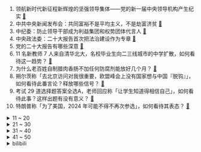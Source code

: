 1. 领航新时代新征程新辉煌的坚强领导集体——党的新一届中央领导机构产生纪实 [:link:](https://www.zhihu.com/question/576871363)
2. 中共中央新闻发布会：共同富裕不是平均主义，不是劫富济贫 [:link:](https://www.zhihu.com/question/576641397)
3. 中纪委：防止领导干部成为利益集团和权势团体代言人 [:link:](https://www.zhihu.com/question/576641656)
4. 中央政法委：二十大报告首次把法治建设作为专章 [:link:](https://www.zhihu.com/question/576641864)
5. 党的二十大报告有哪些深意 [:link:](https://www.zhihu.com/question/576950438)
6. 11 名新教师 7 人来自清华北大，名校毕业生向二三线城市的中学扩散，如何看待这一趋势？ [:link:](https://www.zhihu.com/question/561992225)
7. 为什么老百姓自制腊肉香肠不加任何防腐剂能放好几个月？ [:link:](https://www.zhihu.com/question/561213611)
8. 朔尔茨称「去北京访问对我很重要，欧盟峰会上没有国家想与中国『脱钩』」，如何看待此番言论？释放哪些信号？ [:link:](https://www.zhihu.com/question/561744131)
9. 考试 29 道选择题答案全选A，老师回应称「让学生知道得相信自己」，如何看待此事？这样出题有没有意义？ [:link:](https://www.zhihu.com/question/561790582)
10. 特朗普称「为了美国，2024 年可能不得不再次参选」，如何看待其表态？ [:link:](https://www.zhihu.com/question/561923192)
<details>
<summary>11 ~ 20</summary>

11. 苏纳克将出任英国首相，为英首位印度裔首相，英国国内有哪些问题亟待解决？他将如何处理对华关系？ [:link:](https://www.zhihu.com/question/562009768)
12. S12 四强全部诞生，你看好谁能最终夺冠？ [:link:](https://www.zhihu.com/question/561788772)
13. 美国第 101 空中突击师部署东欧，为二战后首次，释放了什么信号？美国是否会直接参与俄乌冲突？ [:link:](https://www.zhihu.com/question/561951417)
14. 不到一年马斯克身价蒸发超 1100 亿美元，仍比贝索斯多 710 亿美元，哪些信息值得关注？ [:link:](https://www.zhihu.com/question/561773688)
15. 2023 年国考 10 月 25 日起报名，计划招录 3.71 万人，哪些信息值得关注？ [:link:](https://www.zhihu.com/question/561800781)
16. 俄称有充足理由相信乌准备使用「脏弹」，乌多次否认，具体情况如何？什么是「脏弹」？ [:link:](https://www.zhihu.com/question/562050423)
17. 高校学生刮腻子刮成世界冠军，误差不超过 1 毫米，如何看待这一技术？实现难度有多大？ [:link:](https://www.zhihu.com/question/562058940)
18. 全画幅只有两千万像素会不会有点浪费了呢? [:link:](https://www.zhihu.com/question/561080248)
19. 幼儿园男老师组织孩子对冲格斗，受到孩子和家长喜爱，什么是「对冲格斗」？这种活动形式值得推行吗？ [:link:](https://www.zhihu.com/question/561962737)
20. 特斯拉宣布国产 Model 3 和 Model Y 再降价，26.59 万元起，降价原因是什么？ [:link:](https://www.zhihu.com/question/561773665)
</details>
<details>
<summary>21 ~ 30</summary>

21. 第一次带男朋友回家，但是现在场面很尴尬，我该怎么办？ [:link:](https://www.zhihu.com/question/551456225)
22. 如何看待天猫称，商家多平台经营是常态，今年双11不再单纯关注GMV？这反应了哪些信息？ [:link:](https://www.zhihu.com/question/562047501)
23. TO B 业务如何做客户增长？ [:link:](https://www.zhihu.com/question/304952445)
24. 你读过最寂寞的一句诗词是什么？ [:link:](https://www.zhihu.com/question/561813562)
25. 从本科985高校考双非高校研究生，如何看待逆向考研？ [:link:](https://www.zhihu.com/question/505375865)
26. S12淘汰赛LCK的寒冰大头体系怎么解？ [:link:](https://www.zhihu.com/question/561363712)
27. 为什么现在00后都不玩魔兽世界？ [:link:](https://www.zhihu.com/question/342143917)
28. 如何评价魔兽争霸3暗夜精灵设定上爱护大自然，实际对战就数暗夜精灵最能砍树（大树吃树老鹿树人山岭拔树）？ [:link:](https://www.zhihu.com/question/558815208)
29. 你的哪个「杯子」，陪你走过了漫长的时光？ [:link:](https://www.zhihu.com/question/553401525)
30. 继《向日葵》后遇袭后，莫奈作品《干草堆》被环保组织成员泼土豆泥，为何名画频频遇袭？如何看待其这一行为？ [:link:](https://www.zhihu.com/question/561823470)
</details>
<details>
<summary>31 ~ 40</summary>

31. 无线蓝牙耳机排行榜哪个最好用？ [:link:](https://www.zhihu.com/question/294490288)
32. 秋日枯燥，在你心目中最治愈的美食是什么？ [:link:](https://www.zhihu.com/question/554487506)
33. S12 四强赛历史第五次，连续第二年出现 LCK 内战，为什么他们被认为已衰落却还能取得这样的成绩？ [:link:](https://www.zhihu.com/question/561791054)
34. 你觉得什么可以称得上是最邪恶的发明？ [:link:](https://www.zhihu.com/question/327418024)
35. 奶爸带娃加班被弄乱文件崩溃咆哮，事后反思自己对待孩子应该有耐心，如何在教育孩子时控制自己的情绪？ [:link:](https://www.zhihu.com/question/561944295)
36. “1梯2户”和“2梯4户”究竟有什么不同？ [:link:](https://www.zhihu.com/question/454473751)
37. 互联网人均熬夜，为什么只有程序员在掉头发？ [:link:](https://www.zhihu.com/question/561790755)
38. 你会接受你的孩子平庸吗？ [:link:](https://www.zhihu.com/question/561320319)
39. 为什么椰树牌椰汁能如此垄断椰汁市场？ [:link:](https://www.zhihu.com/question/28308237)
40. 欧理会批准自 2024 年起欧盟将统一使用 Type-C 充电接口，对相关产业、生态环境带来哪些影响？ [:link:](https://www.zhihu.com/question/562002141)
</details>
<details>
<summary>41 ~ 50</summary>

41. 梦天实验舱将于本月发射，中国空间站建造进入收官阶段，哪些信息值得关注？ [:link:](https://www.zhihu.com/question/561635109)
42. 10 月 25 日是志愿军抗美援朝 72 周年纪念日，哪些志愿军故事令你印象深刻？我们该如何铭记？ [:link:](https://www.zhihu.com/question/561996217)
43. 欧元区 10 月制造业 PMI 初值 46.6 ，为 2020 年 6 月以来新低，哪些信息值得关注？ [:link:](https://www.zhihu.com/question/561929986)
44. 如何看待 2023 届国考近 7 成岗位计划专门招录应届生？应届生在国考方面有哪些优势和劣势？ [:link:](https://www.zhihu.com/question/562056154)
45. 中国调味品协会公示团体标准《老坛酸菜》征求意见稿，这能重拾消费者信任吗？具有哪些积极意义？ [:link:](https://www.zhihu.com/question/561187634)
46. 短暂回升后，鄱阳湖再次跌破原历史最低水位，这一状况何时可以缓解？将对当地造成哪些影响？ [:link:](https://www.zhihu.com/question/561963145)
47. 10 月 25 日是中国恢复联合国合法席位纪念日，该事件具有哪些历史意义和现实启示？ [:link:](https://www.zhihu.com/question/561891854)
48. 云南「plus」版牛油果上架，水果个头更大更新鲜，如何看待「 洋 」水果本土化？牛油果为何被人们追捧？ [:link:](https://www.zhihu.com/question/561881873)
49. 前三季度中国 GDP 同比增长 3.0％，比上半年加快 0.5 个百分点，哪些信息值得关注？ [:link:](https://www.zhihu.com/question/561768769)
50. 2022 年「双 11」已开启预售，你的购物车里都装了什么？有哪些攻略值得分享？ [:link:](https://www.zhihu.com/question/561976333)
</details><details>
<summary>bilibili</summary>

1. 既分高下，也决生死！ [:link:](//www.bilibili.com/video/BV1aP411A7jh)
2. 大学生如何在宿舍拍出《奔跑吧兄弟》 [:link:](//www.bilibili.com/video/BV1Le4y1U7oQ)
3. 当杨迪来我的理发店剪头发！ [:link:](//www.bilibili.com/video/BV1Ke4y1U7hk)
4. 出来混，总是要胖的【4】 [:link:](//www.bilibili.com/video/BV1wt4y1u7VZ)
5. 变废为宝 [:link:](//www.bilibili.com/video/BV1pG4y1H7mG)
6. 这是云南最好的饭店！ [:link:](//www.bilibili.com/video/BV19P4y1U7DY)
7. 《原神》3.2版本PV：「虚空鼓动，劫火高扬」 [:link:](//www.bilibili.com/video/BV1QP4y1U7D2)
8. 当平时默默无闻的同学突然跳起了极乐净土…… [:link:](//www.bilibili.com/video/BV1Vm4y1w7Ab)
9. 我们采访了一位53岁“赛博”母亲，她正在现实中守护去世儿子的灵魂【差评君】 [:link:](//www.bilibili.com/video/BV1Jt4y1u7mT)
10. 超细节！完整版《家有儿女》，做出来了！ [:link:](//www.bilibili.com/video/BV1bm4y1w7vp)
<details>
<summary>11 ~ 20</summary>

11. 生 蚝 天 花 板 [:link:](//www.bilibili.com/video/BV17g41187uW)
12. 两个人在一起，最重要的是坦诚相待 [:link:](//www.bilibili.com/video/BV1b84y1q7sR)
13. 明日方舟2022感谢庆典印象曲 -  Running In the Dark by MONKEY MAJIK [:link:](//www.bilibili.com/video/BV1VV4y157pr)
14. 比手掌还大的虾，三种做法，两帅小伙吃嗨了！ [:link:](//www.bilibili.com/video/BV1PD4y1k72p)
15. “谁不想青史留名呢？有李杜是大唐的幸事也是中华文化的幸事！ ” [:link:](//www.bilibili.com/video/BV1gd4y1y7Ze)
16. 赛博朋克边缘行者 要和露西一起去月球吗？ [:link:](//www.bilibili.com/video/BV1oe411G7Qy)
17. 法国舞者尤安尼·布尔热瓦的现场表演 [:link:](//www.bilibili.com/video/BV16P411N7NZ)
18. 理工男浪漫起来…艺术生都惊呆了 [:link:](//www.bilibili.com/video/BV1pd4y127L8)
19. 重返我们的第一次约会，居然… [:link:](//www.bilibili.com/video/BV1pR4y197Cn)
20. 《 人 脉 》 [:link:](//www.bilibili.com/video/BV1414y1j7c2)
</details>
<details>
<summary>21 ~ 30</summary>

21. 探访美国网红监狱，帅小伙亲测死囚最后一餐！ [:link:](//www.bilibili.com/video/BV1Xe4y1m71t)
22. 课 堂 请 勿 对 对 子【只因专场】！！！ [:link:](//www.bilibili.com/video/BV1pV4y157hQ)
23. 热搜上细思恐极的“月亮与六便士”事件，暴露当下的病态现象 [:link:](//www.bilibili.com/video/BV1V8411e7j7)
24. 帮忙看看，这个号废了吗 [:link:](//www.bilibili.com/video/BV1PP411K7qu)
25. 在？来看个消防器材展示 [:link:](//www.bilibili.com/video/BV1HK411D73j)
26. 我终于有了自己的小家！婚房roomtour！ [:link:](//www.bilibili.com/video/BV1RP4y1U7Ns)
27. 【鱼肉肉】Lovepotion宅舞 小飞棍摔咯~ [:link:](//www.bilibili.com/video/BV1g8411e7WA)
28. 「究竟怎样的结局，才能配得上这一路的颠沛流离」【原神】 [:link:](//www.bilibili.com/video/BV17e4115756)
29. 《论当今的通话膨胀》 [:link:](//www.bilibili.com/video/BV1he4y1i7cX)
30. 三年美食博主生涯猛涨20斤，这一天 终于来了！ [:link:](//www.bilibili.com/video/BV1Nt4y1u7RM)
</details>
<details>
<summary>31 ~ 40</summary>

31. 这桥......再贪就真没了！！ [:link:](//www.bilibili.com/video/BV1WV4y157JW)
32. 落单？反杀1000人！我卢俊义没开挂！《水浒传》P43 [:link:](//www.bilibili.com/video/BV1Q14y1j7AA)
33. showmaker向众神祈祷，回应他的只有两年前的自己！ [:link:](//www.bilibili.com/video/BV1VV4y1576B)
34. 起床战争 [:link:](//www.bilibili.com/video/BV1oe4y1Y7n5)
35. 《艺术之家》 [:link:](//www.bilibili.com/video/BV1RR4y1D7Ak)
36. 重回《杰哥不要》拍攝場景 -特別任務 ! ! 阿緯帶你去旅行 ｜2013~2022的變化｜都可以來玩 [:link:](//www.bilibili.com/video/BV1We4y1J76X)
37. 整只鸡无限续的自助餐你们吃过吗？仨战士冲了！ [:link:](//www.bilibili.com/video/BV1Ke4y1J7u6)
38. 用牛鞭鹿鞭羊鞭做个三鞭汤！给自己大补一下！ [:link:](//www.bilibili.com/video/BV1Xd4y1C7ZT)
39. 《B站极速版》 [:link:](//www.bilibili.com/video/BV16D4y1r7V7)
40. 细！《猫和老鼠》中的小细节与穿帮竟然有这么多！（第二期） [:link:](//www.bilibili.com/video/BV1P8411e7Uw)
</details>
<details>
<summary>41 ~ 50</summary>

41. 我们做了一个重大的决定！芬兰家人明制汉服初体验惊艳全场！干饭人疯狂爱上自制刀削面！吃得底朝天！ [:link:](//www.bilibili.com/video/BV1ce4y177Yu)
42. 中山.松涛居   厨子探店¥227 [:link:](//www.bilibili.com/video/BV18P411N7Vd)
43. 别着急喷！看完视频行不行！ [:link:](//www.bilibili.com/video/BV1Pm4y1w7X2)
44. 重铸十月新番荣光！我辈义不容辞！2022十月新番吐槽! [:link:](//www.bilibili.com/video/BV1cK411D7cb)
45. 手绘482张，还原猫和老鼠《捕鼠陷阱》 [:link:](//www.bilibili.com/video/BV1qg41187YW)
46. 【原神/描改】两百张！魈猫猫妹妹还原猫猫妹妹跳舞 [:link:](//www.bilibili.com/video/BV158411e77V)
47. 封印解除除除除除除除除除除除除除除除 [:link:](//www.bilibili.com/video/BV1Um4y1c7Pd)
48. 教师vlog｜我昨天…报警了 [:link:](//www.bilibili.com/video/BV1Se4y1m7Hb)
49. 《I really want to shake at your house》 [:link:](//www.bilibili.com/video/BV1SP4y1U7Ys)
50. 蓝色妖姬是什么梗【梗指南】 [:link:](//www.bilibili.com/video/BV1Te4y1e7FJ)
</details>
<details>
<summary>51 ~ 60</summary>

51. “句句不提爱，句句都是爱” [:link:](//www.bilibili.com/video/BV1MV4y1G7ud)
52. 500匹的漂移MPV，我造出来了！ [:link:](//www.bilibili.com/video/BV1Yg41187LH)
53. 请把我推给女孩子吧 [:link:](//www.bilibili.com/video/BV17e4y177KA)
54. 笑喷！男人手速比拼大赛 [:link:](//www.bilibili.com/video/BV1qD4y1r7KD)
55. 十年cos无人问，一朝卡住天下知 [:link:](//www.bilibili.com/video/BV1bV4y157td)
56. 猪排饭 将就吃 [:link:](//www.bilibili.com/video/BV1QN4y1w7kG)
57. 这都是些啥啊???(3) [:link:](//www.bilibili.com/video/BV1UK411S71Y)
58. 斯卡蒂：现在是幻想时间 [:link:](//www.bilibili.com/video/BV1eP411A75y)
59. （这也能解说？！）史上最燃的陀螺争霸赛！太激烈了！【第二期】 [:link:](//www.bilibili.com/video/BV1RK411S7T8)
60. UP主口味检测器 [:link:](//www.bilibili.com/video/BV1YW4y1E7cw)
</details>
<details>
<summary>61 ~ 70</summary>

61. 想要华为保时捷？我送了 [:link:](//www.bilibili.com/video/BV1cV4y1G7qQ)
62. 十八岁被没收东西 [:link:](//www.bilibili.com/video/BV1tG411L7B1)
63. 【动画吃播】须弥风味美食，干净又卫生！ [:link:](//www.bilibili.com/video/BV12D4y1r7QD)
64. 爸爸逼迫儿子撕毁心爱的卡片！“报复性惩罚”后果多严重？ [:link:](//www.bilibili.com/video/BV1YG411L749)
65. 【时代少年团】《浅炸一下吧！》02：后台二三事 [:link:](//www.bilibili.com/video/BV14P411A7ki)
66. 整活！在女友面前把整瓶水浇到PS5里？她以为几千块报废了！ [:link:](//www.bilibili.com/video/BV1Et4y1u714)
67. 我的世界：在只有一层垂滴叶的，平坦大陆上生存！ [:link:](//www.bilibili.com/video/BV1LG4y1H78x)
68. 错过这次 就要两年后才能回家了！-《荧惑归途》【胶囊计划】：火星游子跨越星辰为爱返乡 [:link:](//www.bilibili.com/video/BV1Nt4y1u7cH)
69. 早两年会这个说不定能踢出一辆库里南 [:link:](//www.bilibili.com/video/BV1DR4y1D7Nk)
70. 《 芜 湖 旅 馆 》 完 整 无 损 版 本 [:link:](//www.bilibili.com/video/BV1Me4y127w5)
</details>
<details>
<summary>71 ~ 80</summary>

71. 【STN快报6.5季10】伤害高，能拉扯，还有灵狐附体，这个英雄是？ [:link:](//www.bilibili.com/video/BV1PP411K7u2)
72. 别说了，解释不清了… [:link:](//www.bilibili.com/video/BV19d4y1C7TT)
73. 男朋友送的星空灯，过节到底是转账好还是送它好？ [:link:](//www.bilibili.com/video/BV1GK411D7sW)
74. 边熬夜边健身，你的身体会发生哪些变化？ [:link:](//www.bilibili.com/video/BV1814y1j7Sn)
75. 关于我妈给我买苹果13这件事 [:link:](//www.bilibili.com/video/BV1UK411S7uG)
76. 沝子理想中的哥哥,应该就是这个样子！ [:link:](//www.bilibili.com/video/BV18V4y157TL)
77. 浮夸程度一般分为轻度、中度、重度和印度 [:link:](//www.bilibili.com/video/BV1Le4y177bv)
78. 爆火后一夜消失，这个"内娱活人"应该被看见 [:link:](//www.bilibili.com/video/BV1Ve41157ED)
79. 2022年初的梦想，10月就已经全部实现！好运传递！ [:link:](//www.bilibili.com/video/BV1v84y1q7iL)
80. 别客气，我没在跟你客气 [:link:](//www.bilibili.com/video/BV1iD4y1r792)
</details>
<details>
<summary>81 ~ 90</summary>

81. 失败总是贯穿人生的始终 这就是人生 [:link:](//www.bilibili.com/video/BV14g41187ZE)
82. 鉴定网络热门美食 百年老店的苹果炖肉 不用热水不炒糖色 真方便呀 [:link:](//www.bilibili.com/video/BV11e411V7CM)
83. 这玩意怎么就失传了呢！？ [:link:](//www.bilibili.com/video/BV1Ve4y14722)
84. 苏联人如何对决北极熊？【小约翰】 [:link:](//www.bilibili.com/video/BV1Wm4y1w7F3)
85. 我被写进小说了？？ [:link:](//www.bilibili.com/video/BV1VG411L7rS)
86. “究竟是什么样子的人，才会喜欢这种氛围感～” [:link:](//www.bilibili.com/video/BV1bt4y1u7Fs)
87. “当世界不再贩卖焦虑，开始流行快乐” [:link:](//www.bilibili.com/video/BV1MV4y1G74E)
88. ⚡等 不 到 金 来⚡ [:link:](//www.bilibili.com/video/BV1De4y1Y7Um)
89. 这是一种很新的奶茶 [:link:](//www.bilibili.com/video/BV1C84y1q7Rn)
90. 【S12全球总决赛】淘汰赛 10月23日 DK vs GEN [:link:](//www.bilibili.com/video/BV1wG4y1H7Da)
</details>
<details>
<summary>91 ~ 100</summary>

91. 做了一个木制高脚杯壶 [:link:](//www.bilibili.com/video/BV1xP411A7NT)
92. 大夫：建议咱们这边的会员续下费！#情侣相爱相杀的日常 [:link:](//www.bilibili.com/video/BV1mg41187WX)
93. 谁还记得他，他已经..... [:link:](//www.bilibili.com/video/BV1414y1j7mD)
94. 13代酷睿全面评测：大小核+超高频有多强？老电脑有必要升级吗？ [:link:](//www.bilibili.com/video/BV1NR4y1Q7AR)
95. 我发四 我没开倍速。。 [:link:](//www.bilibili.com/video/BV1UW4y177FA)
96. 曾经的同学情现在变味了吗？ [:link:](//www.bilibili.com/video/BV1B8411e7hM)
97. 《让子弹飞》张麻子如何「用3句话」让两大家族暴亏360万？！10万字拆解10 [:link:](//www.bilibili.com/video/BV1G8411e729)
98. 【黑希cos】孩子的梦，Chinajoy现场感动，每个人都有变成光的权利（偷的营销号文案捏） [:link:](//www.bilibili.com/video/BV1MW4y1n7MU)
99. 中字【MV首播】Taylor Swift新专首单 《Anti-Hero》 [:link:](//www.bilibili.com/video/BV1SK411S7xg)
100. 老板让我穿猫耳女仆装跳舞，豁出去了…… [:link:](//www.bilibili.com/video/BV1wD4y1k72K)
</details></details>